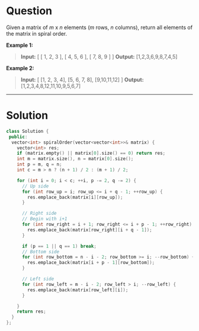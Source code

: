 
# Question

Given a matrix of  _m_  x  _n_  elements (_m_  rows,  _n_  columns), return all elements of the matrix in spiral order.

**Example 1:**
> **Input:**
> [
> [ 1, 2, 3 ],
> [ 4, 5, 6 ],
> [ 7, 8, 9 ]
>]
> **Output:** [1,2,3,6,9,8,7,4,5]

**Example 2:**

> **Input:**
> [
>  [1, 2, 3, 4],
>  [5, 6, 7, 8],
>  [9,10,11,12]
> ]
> **Output:** [1,2,3,4,8,12,11,10,9,5,6,7]


-------------------

# Solution

```cpp
class Solution {
 public:
  vector<int> spiralOrder(vector<vector<int>>& matrix) {
    vector<int> res;
    if (matrix.empty() || matrix[0].size() == 0) return res;
    int m = matrix.size(), n = matrix[0].size();
    int p = m, q = n;
    int c = m > n ? (n + 1) / 2 : (m + 1) / 2;

    for (int i = 0; i < c; ++i, p -= 2, q -= 2) {
      // Up side
      for (int row_up = i; row_up <= i + q - 1; ++row_up) {
        res.emplace_back(matrix[i][row_up]);
      }

      // Right side
      // Begin with i+1
      for (int row_right = i + 1; row_right <= i + p - 1; ++row_right) {
        res.emplace_back(matrix[row_right][i + q - 1]);
      }

      if (p == 1 || q == 1) break;
      // Bottom side
      for (int row_bottom = n - i - 2; row_bottom >= i; --row_bottom) {
        res.emplace_back(matrix[i + p - 1][row_bottom]);
      }

      // Left side
      for (int row_left = m - i - 2; row_left > i; --row_left) {
        res.emplace_back(matrix[row_left][i]);
      }

    }
    return res;
  }
};
```